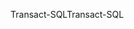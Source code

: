 <span data-ttu-id="54273-101">Transact-SQL</span><span class="sxs-lookup"><span data-stu-id="54273-101">Transact-SQL</span></span>
